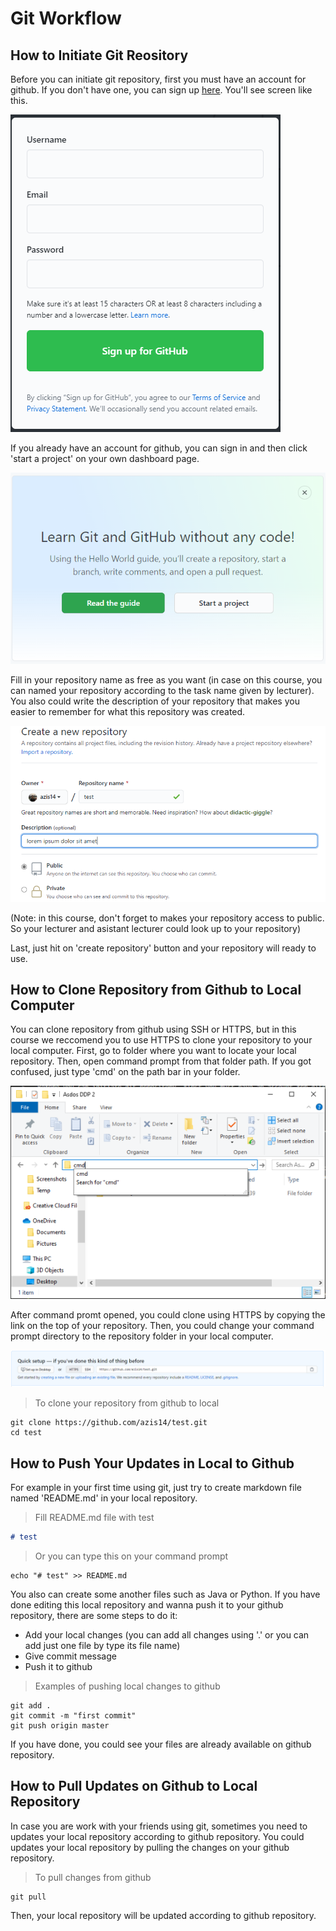 # Git Workflow

## How to Initiate Git Reository

Before you can initiate git repository, first you must have an account for github. If you don't have one, you can sign up [here](https://github.com/). You'll see screen like this.

![screen shot 09-13-20](../images/github-01.PNG)

If you already have an account for github, you can sign in and then click 'start a project' on your own dashboard page.

![screen shot 09-13-20](../images/github-02.PNG)

Fill in your repository name as free as you want (in case on this course, you can named your repository according to the task name given by lecturer). You also could write the description of your repository that makes you easier to remember for what this repository was created.

![screen shot 09-13-20](../images/github-03.PNG)

(Note: in this course, don't forget to makes your repository access to public. So your lecturer and asistant lecturer could look up to your repository)

Last, just hit on 'create repository' button and your repository will ready to use.

## How to Clone Repository from Github to Local Computer

You can clone repository from github using SSH or HTTPS, but in this course we reccomend you to use HTTPS to clone your repository to your local computer. First, go to folder where you want to locate your local repository. Then, open command prompt from that folder path. If you got confused, just type 'cmd' on the path bar in your folder.

![screen shot 09-13-20](../images/github-04.PNG)

After command promt opened, you could clone using HTTPS by copying the link on the top of your repository. Then, you could change your command prompt directory to the repository folder in your local computer.

![screen shot 09-13-20](../images/github-05.PNG)

> To clone your repository from github to local

~~~shell
git clone https://github.com/azis14/test.git
cd test
~~~

## How to Push Your Updates in Local to Github

For example in your first time using git, just try to create markdown file named 'README.md' in your local repository.

> Fill README.md file with test

~~~markdown
# test
~~~

> Or you can type this on your command prompt

~~~shell
echo "# test" >> README.md
~~~

You also can create some another files such as Java or Python. If you have done editing this local repository and wanna push it to your github repository, there are some steps to do it:

- Add your local changes (you can add all changes using '.' or you can add just one file by type its file name)
- Give commit message
- Push it to github

> Examples of pushing local changes to github

~~~shell
git add .
git commit -m "first commit"
git push origin master
~~~

If you have done, you could see your files are already available on github repository.

## How to Pull Updates on Github to Local Repository

In case you are work with your friends using git, sometimes you need to updates your local repository according to github repository. You could updates your local repository by pulling the changes on your github repository.

> To pull changes from github

~~~shell
git pull
~~~

Then, your local repository will be updated according to github repository.